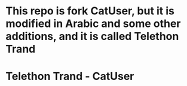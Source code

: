 # This repo is fork CatUser, but it is modified in Arabic and some other additions, and it is called Telethon Trand
# Telethon Trand - CatUser
